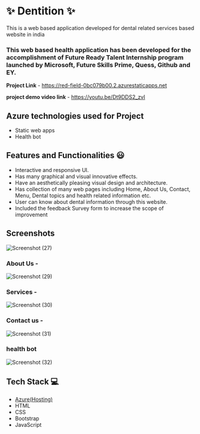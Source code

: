 # ✨  Dentition ✨

This is a web based application developed for dental related services based website in india

### This web based health application has been developed for the accomplishment of Future Ready Talent Internship program launched by Microsoft, Future Skills Prime, Quess, Github and EY.


**Project Link** - https://red-field-0bc079b00.2.azurestaticapps.net

**project demo video link** - https://youtu.be/Dt9DDS2_zvI

## Azure technologies used for Project

- Static web apps
- Health bot

## Features and Functionalities 😃

- Interactive and responsive UI.
- Has many graphical and visual innovative effects.
- Have an aesthetically pleasing visual design and architecture.
- Has collection of many web pages including Home, About Us, Contact, Menu, Dental topics and health related information etc.
- User can know about dental information through this website.
- Included the feedback Survey form to increase the scope of improvement 

## Screenshots
![Screenshot (27)](https://user-images.githubusercontent.com/119277393/209674353-88cf23a8-43ce-43ac-bfdf-8e2d6f7fc11a.png)




   

### About Us -

![Screenshot (29)](https://user-images.githubusercontent.com/119277393/209674378-7a3f060c-d895-424e-88fe-3c61941277ee.png)


### Services -

![Screenshot (30)](https://user-images.githubusercontent.com/119277393/209674444-6f48e170-a462-470e-9f96-52136d119896.png)


### Contact us -

![Screenshot (31)](https://user-images.githubusercontent.com/119277393/209674463-3a119411-d09f-46a0-871a-41fe389b3069.png)


### health bot

![Screenshot (32)](https://user-images.githubusercontent.com/119277393/209674483-88252a48-b104-4a1b-b43a-1c565b592979.png)



## Tech Stack 💻

- [Azure(Hosting)](https://azure.microsoft.com/en-in/features/azure-portal/)
- HTML
- CSS
- Bootstrap
- JavaScript

